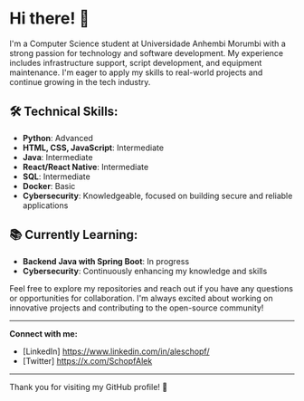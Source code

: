 # Hi there! 👋

I'm a Computer Science student at Universidade Anhembi Morumbi with a strong passion for technology and software development. My experience includes infrastructure support, script development, and equipment maintenance. I'm eager to apply my skills to real-world projects and continue growing in the tech industry.

## 🛠️ **Technical Skills:**
- **Python**: Advanced
- **HTML, CSS, JavaScript**: Intermediate
- **Java**: Intermediate
- **React/React Native**: Intermediate
- **SQL**: Intermediate
- **Docker**: Basic
- **Cybersecurity**: Knowledgeable, focused on building secure and reliable applications

## 📚 **Currently Learning:**
- **Backend Java with Spring Boot**: In progress
- **Cybersecurity**: Continuously enhancing my knowledge and skills

Feel free to explore my repositories and reach out if you have any questions or opportunities for collaboration. I'm always excited about working on innovative projects and contributing to the open-source community!

---

**Connect with me:**
- [LinkedIn] https://www.linkedin.com/in/aleschopf/
- [Twitter] https://x.com/SchopfAlek

---

Thank you for visiting my GitHub profile! 🚀
